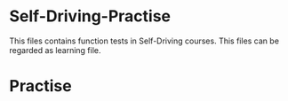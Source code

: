 # Self-Driving-Practise
This files contains function tests in Self-Driving courses.
This files can be regarded as learning file.
# Practise
